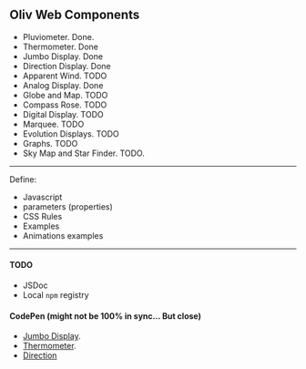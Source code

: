 ## Oliv Web Components

- Pluviometer. Done.
- Thermometer. Done
- Jumbo Display. Done
- Direction Display. Done
- Apparent Wind. TODO
- Analog Display. Done
- Globe and Map. TODO
- Compass Rose. TODO
- Digital Display. TODO
- Marquee. TODO
- Evolution Displays. TODO
- Graphs. TODO
- Sky Map and Star Finder. TODO.

---

Define:
- Javascript
- parameters (properties)
- CSS Rules
- Examples
- Animations examples

---

#### TODO
- JSDoc
- Local `npm` registry

#### CodePen (might not be 100% in sync... But close)
- [Jumbo Display](https://codepen.io/OlivierLD/pen/VQyVjy).
- [Thermometer](https://codepen.io/OlivierLD/pen/KQQEEp).
- [Direction](https://codepen.io/OlivierLD/pen/bLjwdj)
